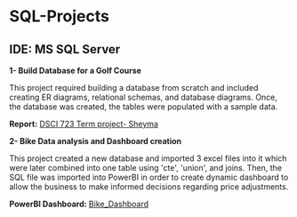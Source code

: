 # SQL-Projects

## IDE: MS SQL Server 

**1- Build Database for a Golf Course**

This project required building a database from scratch and included creating ER diagrams, relational schemas, and database diagrams. Once, the database was created, the tables were populated with a sample data. 

**Report:** [DSCI 723 Term project- Sheyma](https://github.com/Shaima15/SQL_Projects/blob/main/DSCI%20723%20Term%20project-%20Sheyma.docx) 

**2- Bike Data analysis and Dashboard creation**

This project created a new database and imported 3 excel files into it which were later combined into one table using 'cte', 'union', and joins. Then, the SQL file was imported into PowerBI in order to create dynamic dashboard to allow the business to make informed decisions regarding price adjustments. 

**PowerBI Dashboard:** [Bike_Dashboard](https://github.com/Shaima15/SQL_Projects/blob/main/Bike_Dashboard.pbix)

